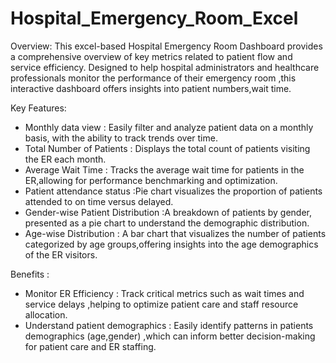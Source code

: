 # Hospital_Emergency_Room_Excel

Overview:
This excel-based Hospital Emergency Room Dashboard provides a comprehensive overview of key metrics related to patient flow and service efficiency.
Designed to help hospital administrators and healthcare professionals monitor the performance of their emergency room ,this interactive dashboard offers insights into patient numbers,wait time.
        
Key Features:
* Monthly data view : Easily filter and analyze patient data on a monthly basis, with the ability to track trends over time.
* Total Number of Patients : Displays the total count of patients visiting the ER each month.
* Average Wait Time : Tracks the average wait time for patients in the ER,allowing for performance benchmarking and optimization.
* Patient attendance status :Pie chart visualizes the proportion of patients attended to on time versus delayed.
* Gender-wise Patient Distribution :A breakdown of patients by gender, presented as a pie chart to understand the demographic distribution.
* Age-wise Distribution : A bar chart that visualizes the number of patients categorized by age groups,offering insights into the age demographics of the ER visitors.
  
Benefits :
* Monitor ER Efficiency : Track critical metrics such as wait times and service delays ,helping to optimize patient care and staff resource allocation.
* Understand patient demographics : Easily identify patterns in patients demographics (age,gender) ,which can inform better decision-making for patient care and ER staffing.
